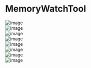# MemoryWatchTool
![image](https://github.com/VideoCardGuy/MemoryWatchTool/raw/master/Pic/1.png)<br>
![image](https://github.com/VideoCardGuy/MemoryWatchTool/raw/master/Pic/2.png)<br>
![image](https://github.com/VideoCardGuy/MemoryWatchTool/raw/master/Pic/3.png)<br>
![image](https://github.com/VideoCardGuy/MemoryWatchTool/raw/master/Pic/4.png)<br>
![image](https://github.com/VideoCardGuy/MemoryWatchTool/raw/master/Pic/5.png)<br>
![image](https://github.com/VideoCardGuy/MemoryWatchTool/raw/master/Pic/6.png)<br>
![image](https://github.com/VideoCardGuy/MemoryWatchTool/raw/master/Pic/7.png)<br>
![image](https://github.com/VideoCardGuy/MemoryWatchTool/raw/master/Pic/8.png)<br>
